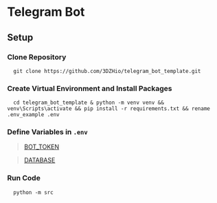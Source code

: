 [//]: # ([<img src="https://img.shields.io/badge/Telegram-%40Bot-green">]&#40;https://t.me/Bot&#41;)

# Telegram Bot

## Setup

### Clone Repository

```shell
  git clone https://github.com/3DZHio/telegram_bot_template.git
  ```

### Create Virtual Environment and Install Packages

```shell
  cd telegram_bot_template & python -m venv venv && venv\Scripts\activate && pip install -r requirements.txt && rename .env_example .env
  ```

### Define Variables in `.env`

> [BOT_TOKEN](https://core.telegram.org/bots#how-do-i-create-a-bot)

> [DATABASE](https://www.datacamp.com/tutorial/beginners-introduction-postgresql)

### Run Code

```shell
  python -m src
  ```
